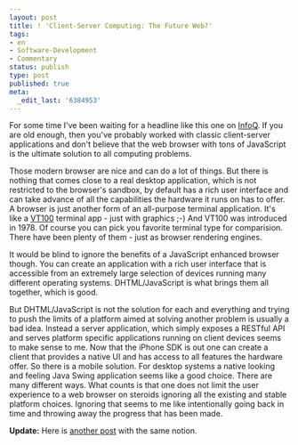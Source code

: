 ```yaml
---
layout: post
title: ! 'Client-Server Computing: The Future Web?'
tags:
- en
- Software-Development
- Commentary
status: publish
type: post
published: true
meta:
  _edit_last: '6384953'
---
```

<p>For some time I've been waiting for a headline like this one on <a href="http://www.infoq.com/news/2008/05/sproutcore_future_web">InfoQ</a>. If you are old enough, then you've probably worked with classic client-server applications and don't believe that the web browser with tons of JavaScript is the ultimate solution to all computing problems.</p>

<p>Those modern browser are nice and can do a lot of things. But there is nothing that comes close to a real desktop application, which is not restricted to the browser's sandbox, by default has a rich user interface and can take advance of all the capabilities the hardware it runs on has to offer. A browser is just another form of an all-purpose terminal application. It's like a <a href="http://en.wikipedia.org/wiki/VT100">VT100</a> terminal app - just with graphics ;-) And VT100 was introduced in 1978. Of course you can pick you favorite terminal type for comparision. There have been plenty of them - just as browser rendering engines.</p>

<p>It would be blind to ignore the benefits of a JavaScript enhanced browser though. You can create an application with a rich user interface that is accessible from an extremely large selection of devices running many different operating systems. DHTML/JavaScript is what brings them all together, which is good.</p>

<p>But DHTML/JavaScript is not the solution for each and everything and trying to push the limits of a platform aimed at solving another problem is usually a bad idea. Instead a server application, which simply exposes a RESTful API and serves platform specific applications running on client devices seems to make sense to me. Now that the iPhone SDK is out one can create a client that provides a native UI and has access to all features the hardware offer. So there is a mobile solution. For desktop systems a native looking and feeling Java Swing application seems like a good choice. There are many different ways. What counts is that one does not limit the user experience to a web browser on steroids ignoring all the existing and stable platform choices. Ignoring that seems to me like intentionally going back in time and throwing away the progress that has been made.</p>

<p><strong>Update:</strong> Here is <a href="http://feeds.feedburner.com/~r/GrabBagOfT/~3/295488864/working-with-the-web-model.aspx">another post</a> with the same notion.</p>
